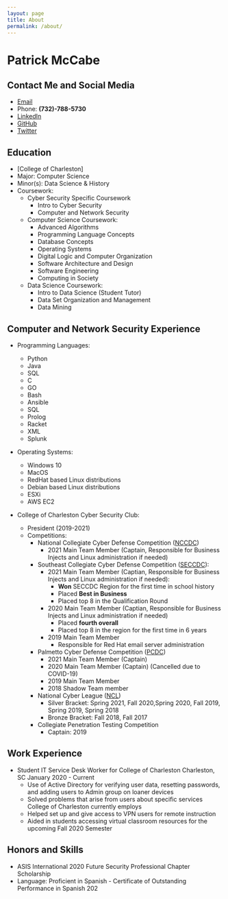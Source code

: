 ```yaml
---
layout: page
title: About
permalink: /about/
---
```


# Patrick McCabe 

## Contact Me and Social Media
* [Email](mailto:patrick.j.mccabe5@gmail.com)
* Phone: **(732)-788-5730**
* [LinkedIn](https://www.linkedin.com/in/patrick-mccabe-b4980314a/)
* [GitHub](https://github.com/pmccabe5)
* [Twitter](https://twitter.com/pmccabe_infosec)

## Education

* [College of Charleston]
* Major: Computer Science
* Minor(s): Data Science & History
* Coursework:
    - Cyber Security Specific Coursework
        - Intro to Cyber Security
        - Computer and Network Security
    - Computer Science Coursework:
        - Advanced Algorithms
        - Programming Language Concepts
        - Database Concepts 
        - Operating Systems
        - Digital Logic and Computer Organization
        - Software Architecture and Design
        - Software Engineering
        - Computing in Society
    - Data Science Coursework:
        - Intro to Data Science (Student Tutor)
        - Data Set Organization and Management 
        - Data Mining

## Computer and Network Security Experience
* Programming Languages:
    - Python
    - Java
    - SQL
    - C
    - GO
    - Bash
    - Ansible
    - SQL
    - Prolog
    - Racket
    - XML
    - Splunk

* Operating Systems:
    - Windows 10
    - MacOS
    - RedHat based Linux distributions
    - Debian based Linux distributions
    - ESXi
    - AWS EC2

* College of Charleston Cyber Security Club:
    - President (2019-2021)
    - Competitions:
        - National Collegiate Cyber Defense Competition ([NCCDC](https://www.nationalccdc.org/))
            - 2021 Main Team Member (Captain, Responsible for Business Injects and Linux administration if needed)
        - Southeast Collegiate Cyber Defense Competition ([SECCDC](https://cyberinstitute.kennesaw.edu/seccdc/index.php)):
            - 2021 Main Team Member (Captian, Responsible for Business Injects and Linux administration if needed):
                - **Won** SECCDC Region for the first time in school history
                - Placed **Best in Business**
                - Placed top 8 in the Qualification Round
            - 2020 Main Team Member (Captian, Responsible for Business Injects and Linux administration if needed)
                - Placed **fourth overall**
                - Placed top 8 in the region for the first time in 6 years
            - 2019 Main Team Member
                - Responsible for Red Hat email server administration
        - Palmetto Cyber Defense Competition ([PCDC](https://pcdc-sc.com/))
            - 2021 Main Team Member (Captain)
            - 2020 Main Team Member (Captain) (Cancelled due to COVID-19)
            - 2019 Main Team Member
            - 2018 Shadow Team member
        - National Cyber League ([NCL](https://nationalcyberleague.org/))
            - Silver Bracket: Spring 2021, Fall 2020,Spring 2020, Fall 2019, Spring 2019, Spring 2018
            - Bronze Bracket: Fall 2018, Fall 2017
        - Collegiate Penetration Testing Competition
            - Captain: 2019

## Work Experience
* Student IT Service Desk Worker for College of Charleston Charleston, SC January 2020 - Current
    - Use of Active Directory for verifying user data, resetting passwords, and adding users to Admin group on loaner devices
    - Solved problems that arise from users about specific services College of Charleston currently employs
    - Helped set up and give access to VPN users for remote instruction
    - Aided in students accessing virtual classroom resources  for the upcoming Fall 2020 Semester 

## Honors and Skills
* ASIS International 2020 Future Security Professional Chapter Scholarship
* Language: Proficient in Spanish - Certificate of Outstanding Performance in Spanish 202




        



